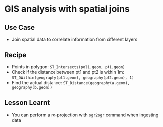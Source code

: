 # GIS analysis with spatial joins
## Use Case
* Join spatial data to correlate information from different layers
## Recipe
  * Points in polygon: `ST_Intersects(pol1.geom, pt1.geom)`
  * Check if the distance between pt1 and pt2 is within 1m:  `ST_DWithin(geography(pt1.geom), geography(pt2.geom), 1)`
  * Find the actual distance: `ST_Distance(geography(a.geom), geography(b.geom))` 

## Lesson Learnt
* You can perform a re-projection with `ogr2ogr` command when ingesting data


